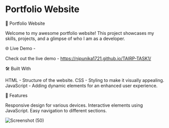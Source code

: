 # Portfolio Website

🚀 Portfolio Website

Welcome to my awesome portfolio website! This project showcases my skills, projects, and a glimpse of who I am as a developer.

🌐 Live Demo - 

Check out the live demo - https://nipunika1721.github.io/TAIRP-TASK1/

🛠️ Built With

HTML - Structure of the website.
CSS - Styling to make it visually appealing.
JavaScript - Adding dynamic elements for an enhanced user experience.

🌟 Features

Responsive design for various devices.
Interactive elements using JavaScript.
Easy navigation to different sections.

![Screenshot (50)](https://github.com/nipunika1721/TAIRP-TASK1/assets/135405920/dfc78332-5dd5-42c7-90a7-470f48a985f4)


